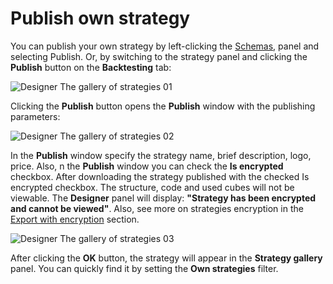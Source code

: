 # Publish own strategy

You can publish your own strategy by left\-clicking the [Schemas](Designer_Panel_Schemas.md), panel and selecting Publish. Or, by switching to the strategy panel and clicking the **Publish** button on the **Backtesting** tab:

![Designer The gallery of strategies 01](~/images/Designer_gallery_of_strategies_01.png)

Clicking the **Publish** button opens the **Publish** window with the publishing parameters:

![Designer The gallery of strategies 02](~/images/Designer_gallery_of_strategies_02.png)

In the **Publish** window specify the strategy name, brief description, logo, price. Also, n the **Publish** window you can check the **Is encrypted** checkbox. After downloading the strategy published with the checked Is encrypted checkbox. The structure, code and used cubes will not be viewable. The **Designer** panel will display: **"Strategy has been encrypted and cannot be viewed"**. Also, see more on strategies encryption in the [Export with encryption](Designer_Encryption.md) section.

![Designer The gallery of strategies 03](~/images/Designer_gallery_of_strategies_03.png)

After clicking the **OK** button, the strategy will appear in the **Strategy gallery** panel. You can quickly find it by setting the **Own strategies** filter.
